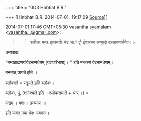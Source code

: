 +++
title = "003 Hnbhat B.R."

+++
[[Hnbhat B.R.	2014-07-01, 19:17:09 [Source](https://groups.google.com/g/samskrita/c/JfRKejXQmZQ)]]



2014-07-01 17:46 GMT+05:30 vasantha syamalam \<[vasantha...@gmail.com]()\>:  

> 
> > श्लोकः मन्त्रः इत्यनयोः भेदः कः? द्वौ ईश्वरस्य सम्मुखे उच्चारणार्थमेव। >
> 
> > 
> >   
> 
> > 



धन्यवादाः।





"मन्त्रब्राह्मणयोर्वेदनामधेयम् (यज्ञपरिभाषा)। " इति मन्त्रस्य वेदनामधेयम्।

मननात् त्रायते इति ।  



श्लोक्यते = स्तूयते इति श्लोकः।

  

श्लोकः, पुं, (श्लोक्यते इति । श्लोकसंघाते + घञ् ।) =

पद्यम् । यशः । इत्यमरः ॥

  

इति यावत् मया भेदः अवगतः।

  



